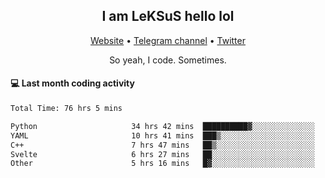 <h2 align="center">I am LeKSuS hello lol</h2>
<div align="center">
  <a href="https://leksus.net">Website</a> •
  <a href="https://t.me/leksus_was_here">Telegram channel</a> •
  <a href="https://twitter.com/___LeKSuS___">Twitter</a>
</div>
<p align="center">So yeah, I code. Sometimes.</p>

#### :computer: Last month coding activity
<!--START_SECTION:waka-->

```txt
Total Time: 76 hrs 5 mins

Python                     34 hrs 42 mins  ██████████▓░░░░░░░░░░░░░░   42.66 %
YAML                       10 hrs 41 mins  ███▒░░░░░░░░░░░░░░░░░░░░░   13.15 %
C++                        7 hrs 47 mins   ██▒░░░░░░░░░░░░░░░░░░░░░░   09.57 %
Svelte                     6 hrs 27 mins   ██░░░░░░░░░░░░░░░░░░░░░░░   07.94 %
Other                      5 hrs 16 mins   █▓░░░░░░░░░░░░░░░░░░░░░░░   06.49 %
```

<!--END_SECTION:waka-->

<!-- flag{4_l0t_0f_1nter35t1ng_th1ng5_4r3_1n_publ1c_d0m41n} -->
